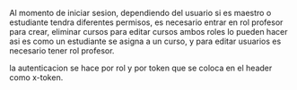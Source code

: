 Al momento de iniciar sesion, dependiendo del usuario si es maestro o estudiante tendra diferentes permisos,
es necesario entrar en rol profesor para crear, eliminar cursos
para editar cursos ambos roles lo pueden hacer asi es como un estudiante se asigna a un curso,
y para editar usuarios es necesario tener rol profesor.

la autenticacion se hace por rol  y por token que se coloca en el header como x-token.
